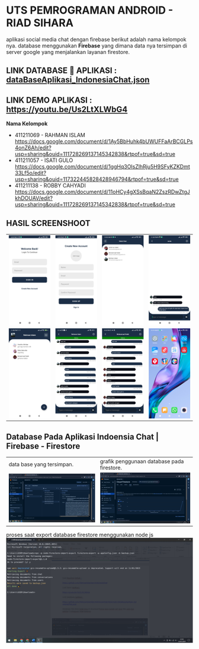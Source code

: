 # UTS PEMROGRAMAN ANDROID - RIAD SIHARA

aplikasi social media chat dengan firebase berikut adalah nama kelompok nya. database menggunakan <b>Firebase</b> yang dimana data nya tersimpan di server google yang menjalankan layanan firestore.

## <b>LINK DATABASE 💾 APLIKASI : <a href="https://github.com/RahmanIslamIen/IndonesiaChat/blob/main/dataBaseAplikasi_IndonesiaChat.json" target="_blank">dataBaseAplikasi_IndonesiaChat.json</a></b>

## <b>LINK DEMO APLIKASI : <a href="https://youtu.be/Us2LtXLWbG4" target="_blank">https://youtu.be/Us2LtXLWbG4</a></b>

<b>Nama Kelompok</b>

<ul>
  <li>411211069 - RAHMAN ISLAM
  <a href="https://docs.google.com/document/d/1Ay5BbHuhk4bUWUFFaArBCGLPs4onZ6Ah/edit?usp=sharing&ouid=111728269137145342838&rtpof=true&sd=true">
  https://docs.google.com/document/d/1Ay5BbHuhk4bUWUFFaArBCGLPs4onZ6Ah/edit?usp=sharing&ouid=111728269137145342838&rtpof=true&sd=true
  </a>
  </li>
  <li>411211057 - ISATI GULO
  <a href="https://docs.google.com/document/d/1ggHq3OIsZlhRju5H9SFyKZKDmt33Lf5o/edit?usp=sharing&ouid=117322445828428946794&rtpof=true&sd=true">
  https://docs.google.com/document/d/1ggHq3OIsZlhRju5H9SFyKZKDmt33Lf5o/edit?usp=sharing&ouid=117322445828428946794&rtpof=true&sd=true
  </a>
  </li>
  <li>411211138 - ROBBY CAHYADI
  <a href="https://docs.google.com/document/d/11oHCy4gXSsBqaN2ZszRDwZtgJkhDOUAV/edit?usp=sharing&ouid=111728269137145342838&rtpof=true&sd=true">
  https://docs.google.com/document/d/11oHCy4gXSsBqaN2ZszRDwZtgJkhDOUAV/edit?usp=sharing&ouid=111728269137145342838&rtpof=true&sd=true
  </a>
  </li>
</ul>
    
## HASIL SCREENSHOOT
<center>
  <table>
    <tr>
      <td><img src="gambar_screenshot/sign-in.jpg" /></td>
      <td><img src="gambar_screenshot/sign-up.jpg" /></td>
      <td><img src="gambar_screenshot/select-user.jpg" /></td>
      <td><img src="gambar_screenshot/chat.jpg" /></td>
    </tr>
    <tr>
      <td><img src="gambar_screenshot/percakapan-terakhir.jpg" /></td>
      <td><img src="gambar_screenshot/layar-chat-1.jpg" /></td>
      <td><img src="gambar_screenshot/layar-chat-2.jpg" /></td>
      <td><img src="gambar_screenshot/tampilan_luar_aplikasi.jpg" /></td>
    </tr>
  </table>
</center>

## Database Pada Aplikasi Indoensia Chat | Firebase - Firestore

<center>
  <table>
    <tr>
      <td>data base yang tersimpan.</td>
      <td>grafik penggunaan database pada firestore.</td>
    </tr>
    <tr>
      <td><img src="gambar_screenshot/firebase_firestore_indonesiaChat.png"/></td>
      <td><img src="gambar_screenshot/firebase_firestore_indonesiaChat_01.png"/></td>
    </tr>
  </table>
</center>

proses saat export database firestore menggunakan node js
<img src="gambar_screenshot/saat_export_database.png"/>
